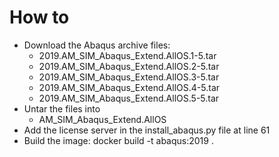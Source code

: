 # How to

- Download the Abaqus archive files:
    * 2019.AM_SIM_Abaqus_Extend.AllOS.1-5.tar
    * 2019.AM_SIM_Abaqus_Extend.AllOS.2-5.tar
    * 2019.AM_SIM_Abaqus_Extend.AllOS.3-5.tar
    * 2019.AM_SIM_Abaqus_Extend.AllOS.4-5.tar
    * 2019.AM_SIM_Abaqus_Extend.AllOS.5-5.tar
- Untar the files into
    * AM_SIM_Abaqus_Extend.AllOS
- Add the license server in the install_abaqus.py file at line 61
- Build the image: docker build -t abaqus:2019 .
 